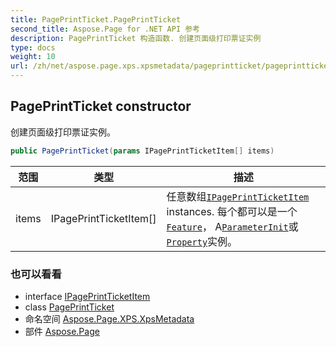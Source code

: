 ```yaml
---
title: PagePrintTicket.PagePrintTicket
second_title: Aspose.Page for .NET API 参考
description: PagePrintTicket 构造函数. 创建页面级打印票证实例
type: docs
weight: 10
url: /zh/net/aspose.page.xps.xpsmetadata/pageprintticket/pageprintticket/
---
```

## PagePrintTicket constructor

创建页面级打印票证实例。

```csharp
public PagePrintTicket(params IPagePrintTicketItem[] items)
```

| 范围 | 类型 | 描述 |
| --- | --- | --- |
| items | IPagePrintTicketItem[] | 任意数组[`IPagePrintTicketItem`](../../ipageprintticketitem/) instances. 每个都可以是一个[`Feature`](../../feature/)， A[`ParameterInit`](../../parameterinit/)或[`Property`](../../property/)实例。 |

### 也可以看看

* interface [IPagePrintTicketItem](../../ipageprintticketitem/)
* class [PagePrintTicket](../)
* 命名空间 [Aspose.Page.XPS.XpsMetadata](../../pageprintticket/)
* 部件 [Aspose.Page](../../../)


